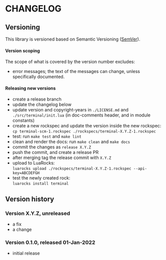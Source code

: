 # CHANGELOG

## Versioning

This library is versioned based on Semantic Versioning ([SemVer](https://semver.org/)).

#### Version scoping

The scope of what is covered by the version number excludes:

- error messages; the text of the messages can change, unless specifically documented.

#### Releasing new versions

- create a release branch
- update the changelog below
- update version and copyright-years in `./LICENSE.md` and `./src/terminal/init.lua` (in doc-comments
  header, and in module constants)
- create a new rockspec and update the version inside the new rockspec:<br/>
  `cp terminal-scm-1.rockspec ./rockspecs/terminal-X.Y.Z-1.rockspec`
- test: run `make test` and `make lint`
- clean and render the docs: run `make clean` and `make docs`
- commit the changes as `release X.Y.Z`
- push the commit, and create a release PR
- after merging tag the release commit with `X.Y.Z`
- upload to LuaRocks:<br/>
  `luarocks upload ./rockspecs/terminal-X.Y.Z-1.rockspec --api-key=ABCDEFGH`
- test the newly created rock:<br/>
  `luarocks install terminal`

## Version history

### Version X.Y.Z, unreleased

- a fix
- a change

### Version 0.1.0, released 01-Jan-2022

- initial release
